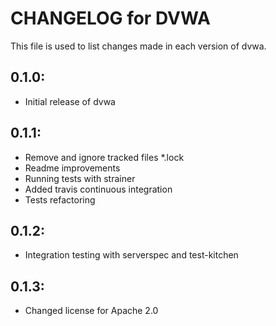# CHANGELOG for DVWA

This file is used to list changes made in each version of dvwa.

## 0.1.0:

* Initial release of dvwa

## 0.1.1:

* Remove and ignore tracked files *.lock
* Readme improvements
* Running tests with strainer
* Added travis continuous integration
* Tests refactoring

## 0.1.2:

* Integration testing with serverspec and test-kitchen

## 0.1.3:

* Changed license for Apache 2.0

